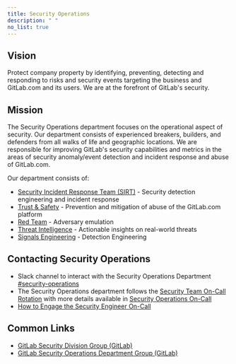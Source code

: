```yaml
---
title: Security Operations
description: " "
no_list: true
---
```


## Vision

Protect company property by identifying, preventing, detecting and responding to risks and security events targeting the business and GitLab.com and its users. We are at the forefront of GitLab's security.

## Mission

The Security Operations department focuses on the operational aspect of security. Our department consists of experienced breakers, builders, and defenders from all walks of life and geographic locations. We are responsible for improving GitLab's security capabilities and metrics in the areas of security anomaly/event detection and incident response and abuse of GitLab.com.

Our department consists of:

- [Security Incident Response Team (SIRT)](/handbook/security/security-operations/sirt/) - Security detection engineering and incident response
- [Trust & Safety](/handbook/security/security-operations/trustandsafety/) - Prevention and mitigation of abuse of the GitLab.com platform
- [Red Team](/job-families/security/red-team/) - Adversary emulation
- [Threat Intelligence](/handbook/security/security-operations/threat-intelligence/) - Actionable insights on real-world threats
- [Signals Engineering](/handbook/security/security-operations/signals-engineering/) - Detection Engineering

## Contacting Security Operations

- Slack channel to interact with the Security Operations Department [#security-operations](https://gitlab.enterprise.slack.com/archives/C0477TK9RHB)
- The Security Operations department follows the [Security Team On-Call Rotation](/handbook/engineering/on-call/#security-team-on-call-rotation) with more details available in [Security Operations On-Call](/handbook/security/security-operations/secops-oncall/)
- [How to Engage the Security Engineer On-Call](/handbook/security/security-operations/sirt/engaging-security-on-call/)

## Common Links

- [GitLab Security Division Group (GitLab)](https://gitlab.com/gitlab-com/gl-security)
- [GitLab Security Operations Department Group (GitLab)](https://gitlab.com/gitlab-com/gl-security/security-operations)
